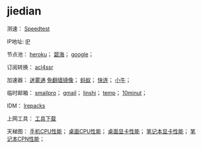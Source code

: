# jiedian
测速：
[Speedtest](https://www.speedtest.cn/)

IP地址:
[IP](http://ip111.cn/)

节点池：
[heroku](https://sspool.herokuapp.com/)；
[碧海](https://proxies.bihai.cf/)；
[google](https://www.google.com.hk/search?q=inurl%3Aclash%2Fproxies)；

订阅转换：
[acl4ssr](https://acl4ssr-sub.github.io/)

加速器：
[迷雾通](https://geph.io/zhs/)
[免翻墙镜像](https://github.com/geph-official/geph4/wiki/%E8%BF%B7%E9%9B%BE%E9%80%9A%EF%BC%88%E5%85%8D%E7%BF%BB%E5%A2%99%E9%95%9C%E5%83%8F%EF%BC%89)；
[蚂蚁](https://b.antss.me/)；
[快连](https://purchase.eradpd.xyz/)；
[小牛](https://www.aoxvpn.com/zhs/)；

临时邮箱：
[smailpro](https://smailpro.com/)；
[gmail](https://www.gmailnator.com/)；
[linshi](https://linshiyouxiang.net/)；
[temp](https://temp-mail.org/zh/)；
[10minut](https://10minutemail.org/m/)；

IDM：
[lrepacks](https://lrepacks.net/)

上网工具：
[工具下载](https://github.com/selierlin/Share-SSR-V2ray/blob/master/tools.md)

天梯图：
[手机CPU性能](https://www.mydrivers.com/zhuanti/tianti/01/index.html)；
[桌面CPU性能](https://www.mydrivers.com/zhuanti/tianti/cpu/index.html)；
[桌面显卡性能](https://www.mydrivers.com/zhuanti/tianti/gpu/index.html)；
[笔记本显卡性能](https://www.mydrivers.com/zhuanti/tianti/gpum/index.html)；
[笔记本CPN性能](https://www.mydrivers.com/zhuanti/tianti/cpum/index.html)；

